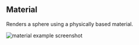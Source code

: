 ## Material

Renders a sphere using a physically based material.

![material example screenshot](../assets/img/material.png)
